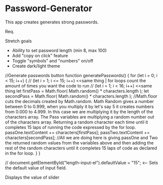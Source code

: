# Password-Generator
This app creates generates strong passwords.

Req.

<!-- - Generate two random passwords when the user clicks the button -->
<!-- - Each password should be 15 characters long -->

Stretch goals
- Ability to set password length (min 8, max 100)
- Add "copy on click" feature
- Toggle "symbols" and "numbers" on/off
- Create dark/light theme

//Generate passwords button
function generatePasswords() {
    for (let i = 0; i < 15; i++) {
        // (let i = 1; i <= 15; i++) <<same thing | for loops count the amount of times you want the code to run
        // (let i = 1; i < 16; i++) <<same thing
        let firstPass = Math.floor( Math.random() * characters.length );
        let secondPass = Math.floor( Math.random() * characters.length );
        //Math.floor cuts the decimals created by Math.random. Math Random gives a number between 0 to 0.999, when you multiply it by let's say 5 it creates numbers from 0.000 to 4.999. In this case we are multiplying it by the length of the characters array. The Pass variables are multiplying a random number out of the characters array. Returning a random character each time until it completes 15 laps of running the code expressed by the for loop.
        passOne.textContent += characters[firstPass];
        passTwo.textContent += characters[secondPass];
        //All we are doing here is giving passOne and Two the returned random values from the variables above and then adding the rest of the random characters until it completes 15 laps of code as declared in the for loop.
    }
}

// document.getElementById("length-input-el").defaultValue = "15"; <-- Sets the default value of input field.

<!-- oninput="this.nextElementSibling.value = this.value"
<output>15</output> --> Displays the value of slider

<!-- <input type="number" id="length-input-el" placeholder="Password Length" value="15" min="8" max="100"> -->